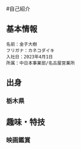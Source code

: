 #自己紹介
## 基本情報
```
名前：金子大樹
フリガナ：カネコダイキ
入社日：2023年4月1日
所属：中日本事業部/名古屋営業所
```
## 出身
### 栃木県

## 趣味・特技
### 映画鑑賞